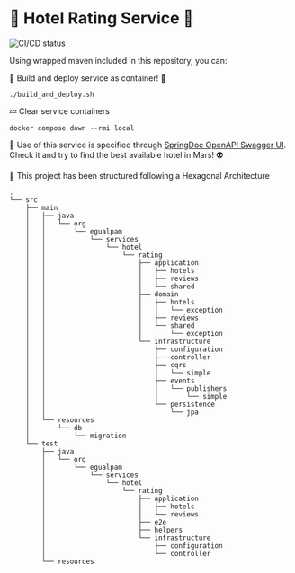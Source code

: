 # 🏨 Hotel Rating Service 🏨

![CI/CD status](https://github.com/erickgualpa/hotel-rating-service/actions/workflows/maven.yml/badge.svg)

Using wrapped maven included in this repository, you can:

🚀 Build and deploy service as container! 🐳
<br>

```shell script
./build_and_deploy.sh
```

💤 Clear service containers

```shell script
docker compose down --rmi local
```

🔹 Use of this service is specified through [SpringDoc OpenAPI Swagger UI](http://localhost:8080/swagger-ui/index.html).
Check it and try to find the best available hotel in Mars! 👽
<br>

📣 This project has been structured following a Hexagonal Architecture

[//]: # (Directory tree below was generated using 'tree -d -I target' command)

```
.
└── src
    ├── main
    │   ├── java
    │   │   └── org
    │   │       └── egualpam
    │   │           └── services
    │   │               └── hotel
    │   │                   └── rating
    │   │                       ├── application
    │   │                       │   ├── hotels
    │   │                       │   ├── reviews
    │   │                       │   └── shared
    │   │                       ├── domain
    │   │                       │   ├── hotels
    │   │                       │   │   └── exception
    │   │                       │   ├── reviews
    │   │                       │   └── shared
    │   │                       │       └── exception
    │   │                       └── infrastructure
    │   │                           ├── configuration
    │   │                           ├── controller
    │   │                           ├── cqrs
    │   │                           │   └── simple
    │   │                           ├── events
    │   │                           │   └── publishers
    │   │                           │       └── simple
    │   │                           └── persistence
    │   │                               └── jpa
    │   └── resources
    │       └── db
    │           └── migration
    └── test
        ├── java
        │   └── org
        │       └── egualpam
        │           └── services
        │               └── hotel
        │                   └── rating
        │                       ├── application
        │                       │   ├── hotels
        │                       │   └── reviews
        │                       ├── e2e
        │                       ├── helpers
        │                       └── infrastructure
        │                           ├── configuration
        │                           └── controller
        └── resources
```
